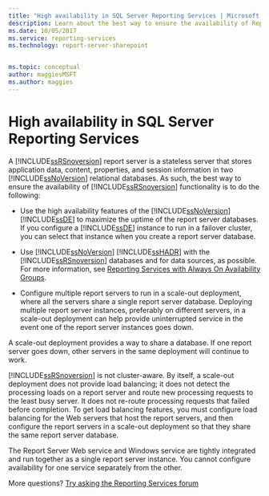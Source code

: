 ```yaml
---
title: "High availability in SQL Server Reporting Services | Microsoft Docs"
description: Learn about the best way to ensure the availability of Reporting Services functionality in SQL Server.
ms.date: 10/05/2017
ms.service: reporting-services
ms.technology: report-server-sharepoint


ms.topic: conceptual
author: maggiesMSFT
ms.author: maggies
---
```

# High availability in SQL Server Reporting Services

A [!INCLUDE[ssRSnoversion](../../includes/ssrsnoversion-md.md)] report server is a stateless server that stores application data, content, properties, and session information in two [!INCLUDE[ssNoVersion](../../includes/ssnoversion-md.md)] relational databases. As such, the best way to ensure the availability of [!INCLUDE[ssRSnoversion](../../includes/ssrsnoversion-md.md)] functionality is to do the following:  
  
-   Use the high availability features of the [!INCLUDE[ssNoVersion](../../includes/ssnoversion-md.md)] [!INCLUDE[ssDE](../../includes/ssde-md.md)] to maximize the uptime of the report server databases. If you configure a [!INCLUDE[ssDE](../../includes/ssde-md.md)] instance to run in a failover cluster, you can select that instance when you create a report server database.  
  
-   Use [!INCLUDE[ssNoVersion](../../includes/ssnoversion-md.md)] [!INCLUDE[ssHADR](../../includes/sshadr-md.md)] with the [!INCLUDE[ssRSnoversion](../../includes/ssrsnoversion-md.md)] databases and for data sources, as possible. For more information, see [Reporting Services with Always On Availability Groups](../../database-engine/availability-groups/windows/reporting-services-with-always-on-availability-groups-sql-server.md).  
  
-   Configure multiple report servers to run in a scale-out deployment, where all the servers share a single report server database. Deploying multiple report server instances, preferably on different servers, in a scale-out deployment can help provide uninterrupted service in the event one of the report server instances goes down.  
  
 A scale-out deployment provides a way to share a database. If one report server goes down, other servers in the same deployment will continue to work.  
  
 [!INCLUDE[ssRSnoversion](../../includes/ssrsnoversion-md.md)] is not cluster-aware. By itself, a scale-out deployment does not provide load balancing; it does not detect the processing loads on a report server and route new processing requests to the least busy server. It does not re-route processing requests that failed before completion. To get load balancing features, you must configure load balancing for the Web servers that host the report servers, and then configure the report servers in a scale-out deployment so that they share the same report server database.  
  
 The Report Server Web service and Windows service are tightly integrated and run together as a single report server instance. You cannot configure availability for one service separately from the other.  

More questions? [Try asking the Reporting Services forum](/answers/search.html?c=&f=&includeChildren=&q=ssrs+OR+reporting+services&redirect=search%2fsearch&sort=relevance&type=question+OR+idea+OR+kbentry+OR+answer+OR+topic+OR+user)